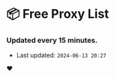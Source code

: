 # :package: Free Proxy List
### Updated every 15 minutes.

- Last updated: `2024-06-13 20:27`

:heart:
